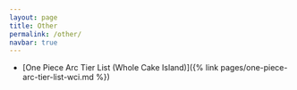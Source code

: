 ```yaml
---
layout: page
title: Other
permalink: /other/
navbar: true
---
```


- [One Piece Arc Tier List (Whole Cake Island)]({% link pages/one-piece-arc-tier-list-wci.md %})